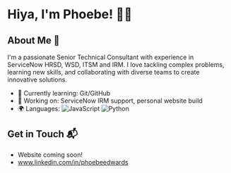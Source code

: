 # Hiya, I'm Phoebe! 👋🏽

## About Me 🚀

I'm a passionate Senior Technical Consultant with experience in ServiceNow HRSD, WSD, ITSM and IRM. I love tackling complex problems, learning new skills, and collaborating with diverse teams to create innovative solutions.

- 🌱 Currently learning: Git/GitHub
- 🔭 Working on: ServiceNow IRM support, personal website build
- 🌍 Languages: ![JavaScript](https://img.shields.io/badge/-JavaScript-F7DF1E?style=flat-square&logo=javascript&logoColor=black)
![Python](https://img.shields.io/badge/Python-FFD43B?style=flat-square&logo=python&logoColor=blue)

## Get in Touch 📬

- Website coming soon!
- www.linkedin.com/in/phoebeedwards



